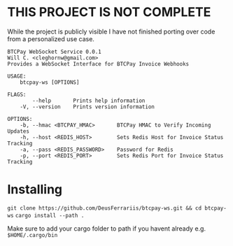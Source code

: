 # THIS PROJECT IS NOT COMPLETE

While the project is publicly visible I have not finished porting over code from a personalized use case.

```
BTCPay WebSocket Service 0.0.1
Will C. <cleghornw@gmail.com>
Provides a WebSocket Interface for BTCPay Invoice Webhooks

USAGE:
    btcpay-ws [OPTIONS]

FLAGS:
        --help       Prints help information
    -V, --version    Prints version information

OPTIONS:
    -b, --hmac <BTCPAY_HMAC>       BTCPay HMAC to Verify Incoming Updates
    -h, --host <REDIS_HOST>        Sets Redis Host for Invoice Status Tracking
    -a, --pass <REDIS_PASSWORD>    Password for Redis
    -p, --port <REDIS_PORT>        Sets Redis Port for Invoice Status Tracking
```

# Installing

`git clone https://github.com/DeusFerrariis/btcpay-ws.git && cd btcpay-ws`
`cargo install --path .`

Make sure to add your cargo folder to path if you havent already e.g. `$HOME/.cargo/bin`
